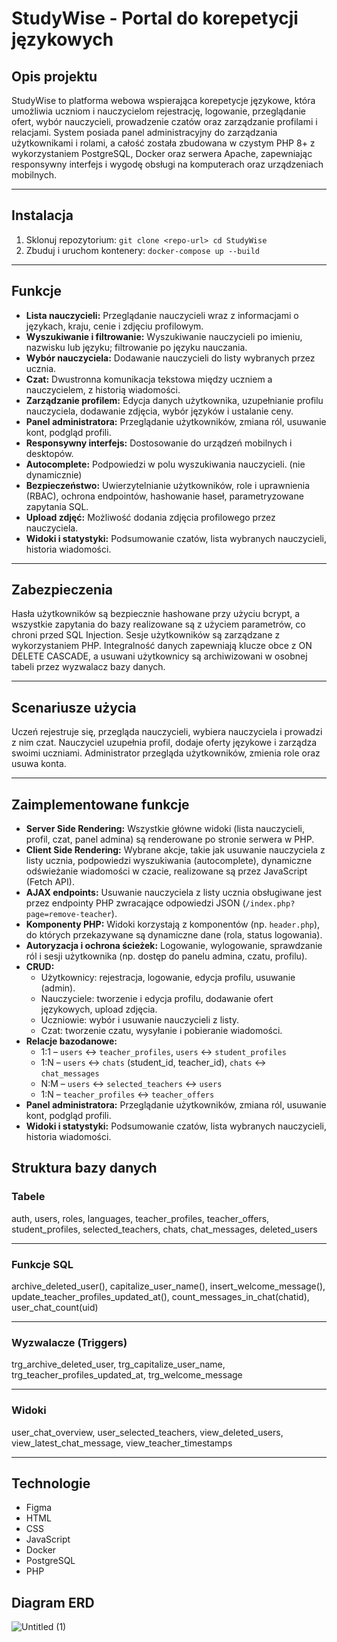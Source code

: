 # StudyWise - Portal do korepetycji językowych

## Opis projektu

StudyWise to platforma webowa wspierająca korepetycje językowe, która umożliwia uczniom i nauczycielom rejestrację, logowanie, przeglądanie ofert, wybór nauczycieli, prowadzenie czatów oraz zarządzanie profilami i relacjami. System posiada panel administracyjny do zarządzania użytkownikami i rolami, a całość została zbudowana w czystym PHP 8+ z wykorzystaniem PostgreSQL, Docker oraz serwera Apache, zapewniając responsywny interfejs i wygodę obsługi na komputerach oraz urządzeniach mobilnych.

---

## Instalacja

1. Sklonuj repozytorium:
```git clone <repo-url> cd StudyWise```
2. Zbuduj i uruchom kontenery:
```docker-compose up --build```


---

## Funkcje

- **Lista nauczycieli:** Przeglądanie nauczycieli wraz z informacjami o językach, kraju, cenie i zdjęciu profilowym.
- **Wyszukiwanie i filtrowanie:** Wyszukiwanie nauczycieli po imieniu, nazwisku lub języku; filtrowanie po języku nauczania.
- **Wybór nauczyciela:** Dodawanie nauczycieli do listy wybranych przez ucznia.
- **Czat:** Dwustronna komunikacja tekstowa między uczniem a nauczycielem, z historią wiadomości.
- **Zarządzanie profilem:** Edycja danych użytkownika, uzupełnianie profilu nauczyciela, dodawanie zdjęcia, wybór języków i ustalanie ceny.
- **Panel administratora:** Przeglądanie użytkowników, zmiana ról, usuwanie kont, podgląd profili.
- **Responsywny interfejs:** Dostosowanie do urządzeń mobilnych i desktopów.
- **Autocomplete:** Podpowiedzi w polu wyszukiwania nauczycieli. (nie dynamicznie)
- **Bezpieczeństwo:** Uwierzytelnianie użytkowników, role i uprawnienia (RBAC), ochrona endpointów, hashowanie haseł, parametryzowane zapytania SQL.
- **Upload zdjęć:** Możliwość dodania zdjęcia profilowego przez nauczyciela.
- **Widoki i statystyki:** Podsumowanie czatów, lista wybranych nauczycieli, historia wiadomości.

---

## Zabezpieczenia

Hasła użytkowników są bezpiecznie hashowane przy użyciu bcrypt, a wszystkie zapytania do bazy realizowane są z użyciem parametrów, co chroni przed SQL Injection. Sesje użytkowników są zarządzane z wykorzystaniem PHP. Integralność danych zapewniają klucze obce z ON DELETE CASCADE, a usuwani użytkownicy są archiwizowani w osobnej tabeli przez wyzwalacz bazy danych.

---

## Scenariusze użycia

Uczeń rejestruje się, przegląda nauczycieli, wybiera nauczyciela i prowadzi z nim czat. Nauczyciel uzupełnia profil, dodaje oferty językowe i zarządza swoimi uczniami. Administrator przegląda użytkowników, zmienia role oraz usuwa konta.

---

## Zaimplementowane funkcje

- **Server Side Rendering:** Wszystkie główne widoki (lista nauczycieli, profil, czat, panel admina) są renderowane po stronie serwera w PHP.
- **Client Side Rendering:** Wybrane akcje, takie jak usuwanie nauczyciela z listy ucznia, podpowiedzi wyszukiwania (autocomplete), dynamiczne odświeżanie wiadomości w czacie, realizowane są przez JavaScript (Fetch API).
- **AJAX endpoints:** Usuwanie nauczyciela z listy ucznia obsługiwane jest przez endpointy PHP zwracające odpowiedzi JSON (`/index.php?page=remove-teacher`).
- **Komponenty PHP:** Widoki korzystają z komponentów (np. `header.php`), do których przekazywane są dynamiczne dane (rola, status logowania).
- **Autoryzacja i ochrona ścieżek:** Logowanie, wylogowanie, sprawdzanie ról i sesji użytkownika (np. dostęp do panelu admina, czatu, profilu).
- **CRUD:** 
  - Użytkownicy: rejestracja, logowanie, edycja profilu, usuwanie (admin).
  - Nauczyciele: tworzenie i edycja profilu, dodawanie ofert językowych, upload zdjęcia.
  - Uczniowie: wybór i usuwanie nauczycieli z listy.
  - Czat: tworzenie czatu, wysyłanie i pobieranie wiadomości.
- **Relacje bazodanowe:**
  - 1:1 – `users` ↔ `teacher_profiles`, `users` ↔ `student_profiles`
  - 1:N – `users` ↔ `chats` (student_id, teacher_id), `chats` ↔ `chat_messages`
  - N:M – `users` ↔ `selected_teachers` ↔ `users`
  - 1:N – `teacher_profiles` ↔ `teacher_offers`
- **Panel administratora:** Przeglądanie użytkowników, zmiana ról, usuwanie kont, podgląd profili.
- **Widoki i statystyki:** Podsumowanie czatów, lista wybranych nauczycieli, historia wiadomości.

## Struktura bazy danych

### Tabele

auth, users, roles, languages, teacher_profiles, teacher_offers, student_profiles, selected_teachers, chats, chat_messages, deleted_users

---

### Funkcje SQL

archive_deleted_user(), capitalize_user_name(), insert_welcome_message(), update_teacher_profiles_updated_at(), count_messages_in_chat(chatid), user_chat_count(uid)

---

### Wyzwalacze (Triggers)

trg_archive_deleted_user, trg_capitalize_user_name, trg_teacher_profiles_updated_at, trg_welcome_message

---

### Widoki

user_chat_overview, user_selected_teachers, view_deleted_users, view_latest_chat_message, view_teacher_timestamps

---

## Technologie

- Figma
- HTML
- CSS
- JavaScript
- Docker
- PostgreSQL
- PHP

## Diagram ERD

![Untitled (1)](https://github.com/user-attachments/assets/35dd0a88-cd50-4ea8-982c-bea25d109d3e)


